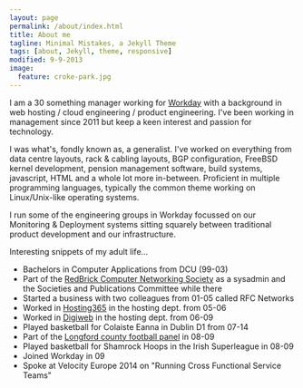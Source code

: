 ```yaml
---
layout: page
permalink: /about/index.html
title: About me
tagline: Minimal Mistakes, a Jekyll Theme
tags: [about, Jekyll, theme, responsive]
modified: 9-9-2013
image:
  feature: croke-park.jpg
---
```


I am a 30 something manager working for [Workday](http://www.workday.com) with
a background in web hosting / cloud engineering / product engineering. I've
been working in management since 2011 but keep a keen interest and passion for
technology.

I was what's, fondly known as, a generalist. I've worked on everything from
data centre layouts, rack & cabling layouts, BGP configuration, FreeBSD kernel
development, pension management software, build systems, javascript, HTML and
a whole lot more in-between. Proficient in multiple programming languages,
typically the common theme working on Linux/Unix-like operating systems.

I run some of the engineering groups in Workday focussed on our Monitoring &
Deployment systems sitting squarely between traditional product development
and our infrastructure. 

Interesting snippets of my adult life...

* Bachelors in Computer Applications from DCU (99-03)
* Part of the [RedBrick Computer Networking Society](http://www.redbrick.dcu.ie) as a sysadmin and the Societies and Publications Committee while there
* Started a business with two colleagues from 01-05 called RFC Networks
* Worked in [Hosting365](http://www.hosting365.com) in the hosting dept. from 05-06
* Worked in [Digiweb](http://hosting.digiweb.ie) in the hosting dept. from 06-09
* Played basketball for Colaiste Eanna in Dublin D1 from 07-14
* Part of the [Longford county football panel](http://longford.gaa.ie) in 08-09
* Played basketball for Shamrock Hoops in the Irish Superleague in 08-09
* Joined Workday in 09
* Spoke at Velocity Europe 2014 on "Running Cross Functional Service Teams" 
